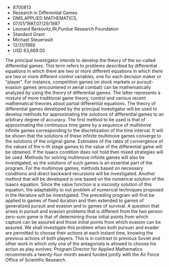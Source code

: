 
* 8700813
* Research in Differential Games
* DMS,APPLIED MATHEMATICS, 
* 07/01/1987,07/29/1987
* Leonard Berkovitz,IN,Purdue Research Foundation
* Standard Grant
* Michael Steuerwalt
* 12/31/1989
* USD 83,869.00

The principal investigator intends to develop the theory of the so-called
differential games. This term refers to problems described by differential
equations in which there are two or more different equations in which there are
two or more different control variables, one for each decision maker or
"player". For instance, competition games on stock markets or pursuit-evasion
games (encountered in aerial combat) can be mathematically analyzed by using the
theory of differential games. The latter represents a mixture of more
traditional game theory, control and various recent mathematical theories about
partial differential equations. The theory of differential games developed by
the principal investigator will be used to develop methods for approximating the
solutions of differential games to an arbitrary degree of accuracy. The first
method to be used is that of approximating the continuous time game by a
sequence of multimove infinite games corresponding to the discretization of the
time interval. It will be shown that the solutions of these infinite multimove
games converge to the solutions of the original game. Estimates of the rates of
convergence of the values of the n-th stage games to the value of the
differential game will be obtained. If the Isaacs condition does not hold then
mixed strategies will be used. Methods for solving multimove infinite games will
also be investigated, as the solutions of such games is an essential part of the
program. For the multimove games, methods based on necessary conditions and
direct backward recursions will be investigated. Another method that will be
developed is one based on the numerical solution of the Isaacs equation. Since
the value function is a viscosity solution of this equation, the adaptability to
out problem of numerical techniques proposed in the literature will be
investigated. The preceding program will first be applied to games of fixed
duration and then extended to games of generalized pursuit and evasion and to
games of survival. A question that arises in pursuit and evasion problems that
is different from the two person zero-sum game is that of determining those
initial points from which capture can be assured and those initial points from
which evasion can be assured. We shall investigate this problem when both
pursuer and evader are permitted to choose their actions at each instant time,
knowing the previous actions of both players. This is in contrast to previous
Soviet and other work in which only one of the antagonists is allowed to choose
his action as play evolves. Program Director for Applied Mathematics recommends
a twenty-four month award funded jointly with the Air Force Office of Scientific
Research.

